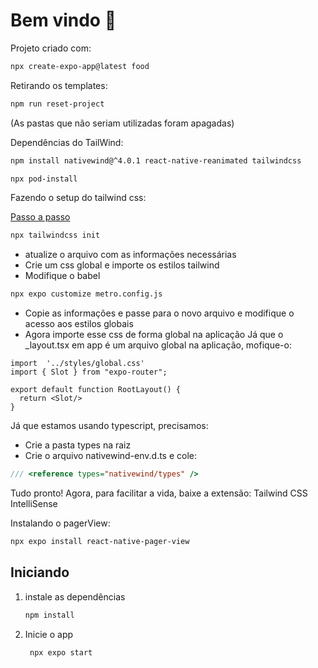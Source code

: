# Bem vindo 👋

Projeto criado com:
```bash
npx create-expo-app@latest food
```

Retirando os templates:
```bash
npm run reset-project
```
(As pastas que não seriam utilizadas foram apagadas)

Dependências do TailWind:
```bash
npm install nativewind@^4.0.1 react-native-reanimated tailwindcss
```
```bash
npx pod-install
```

Fazendo o setup do tailwind css:

[Passo a passo](https://www.nativewind.dev/v4/getting-started/expo-router)

```bash
npx tailwindcss init
```
- atualize o arquivo com as informações necessárias
- Crie um css global e importe os estilos tailwind
- Modifique o babel
```bash
npx expo customize metro.config.js
```
- Copie as informações e passe para o novo arquivo e modifique o acesso aos estilos globais
- Agora importe esse css de forma global na aplicação
Já que o _layout.tsx em app é um arquivo global na aplicação, mofique-o:
```tsx
import  '../styles/global.css'
import { Slot } from "expo-router";

export default function RootLayout() {
  return <Slot/>
}
```
Já que estamos usando typescript, precisamos:
- Crie a pasta types na raiz
- Crie o arquivo nativewind-env.d.ts e cole:
```ts
/// <reference types="nativewind/types" />
```
Tudo pronto! Agora, para facilitar a vida, baixe a extensão:
Tailwind CSS IntelliSense

Instalando o pagerView:
```bash
npx expo install react-native-pager-view
```
## Iniciando

1. instale as dependências

   ```bash
   npm install
   ```

2. Inicie o app

   ```bash
    npx expo start
   ```




